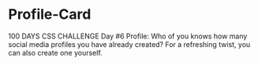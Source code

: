 # Profile-Card
 100 DAYS CSS CHALLENGE Day #6 Profile: Who of you knows how many social media profiles you have already created? For a refreshing twist, you can also create one yourself.
